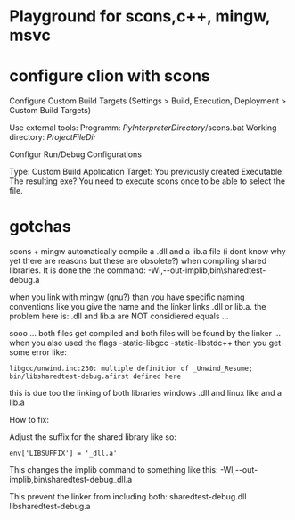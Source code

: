 # Playground for scons,c++, mingw, msvc

# configure clion with scons

Configure Custom Build Targets (Settings > Build, Execution, Deployment > Custom Build Targets)

Use external tools:
Programm: $PyInterpreterDirectory$/scons.bat
Working directory: $ProjectFileDir$

Configur Run/Debug Configurations

Type: Custom Build Application
Target: You previously created <custom build target>
Executable: The resulting exe? You need to execute scons once to be able to select the file.

# gotchas

scons + mingw automatically compile a <lib>.dll and a lib<lib>.a file (i dont know why yet
there are reasons but these are obsolete?) when compiling shared libraries.
It is done the the command: -Wl,--out-implib,bin\sharedtest-debug.a

when you link with mingw (gnu?) than you have specific naming conventions like you
give the name <lib> and the linker links <lib>.dll or lib<lib>.a. the problem here is:
<lib>.dll and lib<lib>.a are NOT considiered equals ...

sooo ... both files get compiled and both files will be found by the linker ...
when you also used the flags -static-libgcc -static-libstdc++ then you get some error like:

```
libgcc/unwind.inc:230: multiple definition of _Unwind_Resume; bin/libsharedtest-debug.afirst defined here
```

this is due too the linking of both libraries windows <lib>.dll and linux like  and a lib<lib>.a

How to fix:

Adjust the suffix for the shared library like so:

```
env['LIBSUFFIX'] = '_dll.a'
```

This changes the implib command to something like this:
-Wl,--out-implib,bin\sharedtest-debug_dll.a

This prevent the linker from including both:
    sharedtest-debug.dll
    libsharedtest-debug.a
